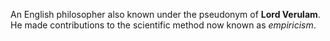An English philosopher also known under the pseudonym of **Lord Verulam**. He
made contributions to the scientific method now known as *empiricism*.
